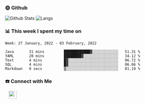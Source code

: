 

<h3> 🌞 Github</h3>

![Github Stats](https://github-readme-stats-beta-lovat.vercel.app/api?username=QiuYukang&count_private=true&show_icons=true&hide=stars)
![Langs](https://github-readme-stats-beta-lovat.vercel.app/api/top-langs/?username=QiuYukang&count_private=true&layout=compact)

<h3> 📊 This week I spent my time on</h3>

<!--START_SECTION:waka-->
```text
Week: 27 January, 2022 - 03 February, 2022

Java       31 mins         ████████████▓░░░░░░░░░░░░   51.31 % 
YAML       20 mins         ████████▓░░░░░░░░░░░░░░░░   34.12 % 
Text       4 mins          █▓░░░░░░░░░░░░░░░░░░░░░░░   06.72 % 
SQL        4 mins          █▓░░░░░░░░░░░░░░░░░░░░░░░   06.66 % 
Markdown   0 secs          ▒░░░░░░░░░░░░░░░░░░░░░░░░   01.19 % 
```
<!--END_SECTION:waka-->

<!--
<h3>🛠 Tech Stack</h3>

- 💻 &nbsp; Java | C | Matlab | C++ | Python
- 🌐 &nbsp; HTML | CSS | JavaScript | Bootstrap
- 🛢  &nbsp; MySQL | Redis
- 🔧 &nbsp; NS-3 | Git | Markdown
-->

<h3> ☎️ Connect with Me </h3>
&nbsp;&nbsp;
<a href="mailto:b612n@qq.com">
  <img href="mailto:b612n@qq.com" align="center" width="26px" src="https://github.com/TheDudeThatCode/TheDudeThatCode/blob/master/Assets/Gmail.svg" />
</a>
